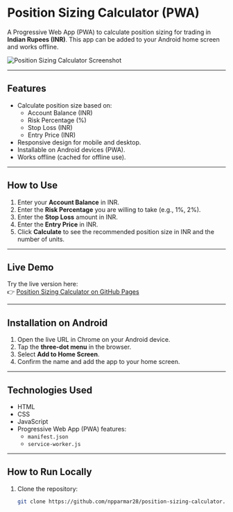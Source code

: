 # Position Sizing Calculator (PWA)

A Progressive Web App (PWA) to calculate position sizing for trading in **Indian Rupees (INR)**. This app can be added to your Android home screen and works offline.

![Position Sizing Calculator Screenshot](./screenshot.png) <!-- Add a screenshot if you have one -->

---

## Features
- Calculate position size based on:
  - Account Balance (INR)
  - Risk Percentage (%)
  - Stop Loss (INR)
  - Entry Price (INR)
- Responsive design for mobile and desktop.
- Installable on Android devices (PWA).
- Works offline (cached for offline use).

---

## How to Use
1. Enter your **Account Balance** in INR.
2. Enter the **Risk Percentage** you are willing to take (e.g., 1%, 2%).
3. Enter the **Stop Loss** amount in INR.
4. Enter the **Entry Price** in INR.
5. Click **Calculate** to see the recommended position size in INR and the number of units.

---

## Live Demo
Try the live version here:  
👉 [Position Sizing Calculator on GitHub Pages](https://npparmar28.github.io/position-sizing-calculator/)

---

## Installation on Android
1. Open the live URL in Chrome on your Android device.
2. Tap the **three-dot menu** in the browser.
3. Select **Add to Home Screen**.
4. Confirm the name and add the app to your home screen.

---

## Technologies Used
- HTML
- CSS
- JavaScript
- Progressive Web App (PWA) features:
  - `manifest.json`
  - `service-worker.js`

---

## How to Run Locally
1. Clone the repository:
   ```bash
   git clone https://github.com/npparmar28/position-sizing-calculator.git
